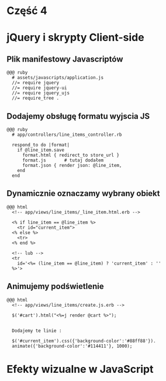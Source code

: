 <!SLIDE title-slide transition=fade>

# Część 4 #

<!SLIDE transition=fade>

# jQuery i skrypty Client-side

<!SLIDE transition=fade>

## Plik manifestowy Javascriptów

    @@@ ruby
      # assets/javascripts/application.js
      //= require jquery
      //= require jquery-ui
      //= require jquery_ujs
      //= require_tree .


<!SLIDE small transition=fade>

## Dodajemy obsługę formatu wyjscia JS

    @@@ ruby 
      # app/controllers/line_items_controller.rb

      respond_to do |format| 
        if @line_item.save
          format.html { redirect_to store_url }    
          format.js       # tutaj dodałem
          format.json { render json: @line_item,
        end
      end

<!SLIDE smaller transition=fade>

## Dynamicznie oznaczamy wybrany obiekt

    @@@ html
      <!-- app/views/line_items/_line_item.html.erb -->

      <% if line_item == @line_item %>
        <tr id="current_item">
      <% else %>
        <tr>
      <% end %>

      <!-- lub -->
      <tr 
        id='<%= (line_item == @line_item) ? 'current_item' : '' 
      %>'>

<!SLIDE smaller transition=fade>

## Animujemy podświetlenie

    @@@ html
      <!-- app/views/line_items/create.js.erb -->

      $('#cart').html("<%=j render @cart %>");


      Dodajemy te linie : 

      $('#current_item').css({'background-color':'#88ff88'}).
      animate({'background-color':'#114411'}, 1000);


<!SLIDE transition=fade>

# Efekty wizualne w JavaScript
